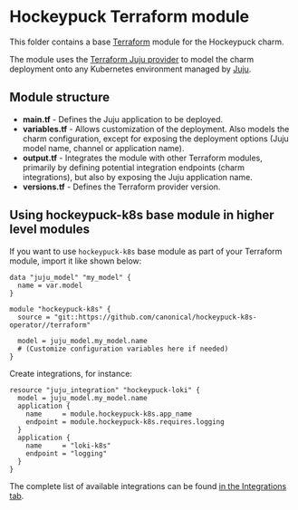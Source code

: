 # Hockeypuck Terraform module

This folder contains a base [Terraform][Terraform] module for the Hockeypuck charm.

The module uses the [Terraform Juju provider][Terraform Juju provider] to model the charm
deployment onto any Kubernetes environment managed by [Juju][Juju].

## Module structure

- **main.tf** - Defines the Juju application to be deployed.
- **variables.tf** - Allows customization of the deployment. Also models the charm configuration, 
  except for exposing the deployment options (Juju model name, channel or application name).
- **output.tf** - Integrates the module with other Terraform modules, primarily
  by defining potential integration endpoints (charm integrations), but also by exposing
  the Juju application name.
- **versions.tf** - Defines the Terraform provider version.
## Using hockeypuck-k8s base module in higher level modules

If you want to use `hockeypuck-k8s` base module as part of your Terraform module, import it
like shown below:

```text
data "juju_model" "my_model" {
  name = var.model
}

module "hockeypuck-k8s" {
  source = "git::https://github.com/canonical/hockeypuck-k8s-operator//terraform"
  
  model = juju_model.my_model.name
  # (Customize configuration variables here if needed)
}
```

Create integrations, for instance:

```text
resource "juju_integration" "hockeypuck-loki" {
  model = juju_model.my_model.name
  application {
    name     = module.hockeypuck-k8s.app_name
    endpoint = module.hockeypuck-k8s.requires.logging
  }
  application {
    name     = "loki-k8s"
    endpoint = "logging"
  }
}
```

The complete list of available integrations can be found [in the Integrations tab][hockeypuck-integrations].

[Terraform]: https://www.terraform.io/
[Terraform Juju provider]: https://registry.terraform.io/providers/juju/juju/latest
[Juju]: https://juju.is
[hockeypuck-integrations]: https://charmhub.io/hockeypuck-k8s/integrations
